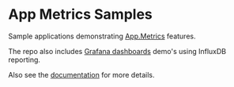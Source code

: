 # App Metrics Samples
Sample applications demonstrating [App.Metrics](https://github.com/alhardy/AppMetrics) features.

The repo also includes [Grafana dashboards](https://github.com/alhardy/AppMetrics.Samples/tree/master/grafana_dashboards) demo's using InfluxDB reporting.

Also see the [documentation](https://alhardy.github.io/app-metrics-docs/) for more details.



